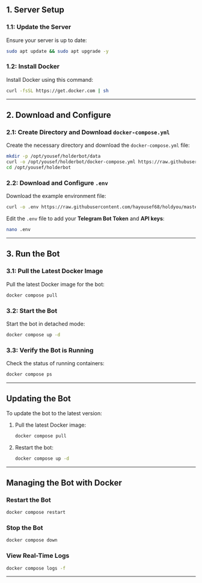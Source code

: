 ## 1. Server Setup

### 1.1: Update the Server

Ensure your server is up to date:

```bash
sudo apt update && sudo apt upgrade -y
```

### 1.2: Install Docker

Install Docker using this command:

```bash
curl -fsSL https://get.docker.com | sh
```

---

## 2. Download and Configure

### 2.1: Create Directory and Download `docker-compose.yml`

Create the necessary directory and download the `docker-compose.yml` file:

```bash
mkdir -p /opt/yousef/holderbot/data
curl -o /opt/yousef/holderbot/docker-compose.yml https://raw.githubusercontent.com/hayousef68/holdyou/master/docker-compose.yml
cd /opt/yousef/holderbot
```

### 2.2: Download and Configure `.env`

Download the example environment file:

```bash
curl -o .env https://raw.githubusercontent.com/hayousef68/holdyou/master/.env.example
```

Edit the `.env` file to add your **Telegram Bot Token** and **API keys**:

```bash
nano .env
```

---

## 3. Run the Bot

### 3.1: Pull the Latest Docker Image

Pull the latest Docker image for the bot:

```bash
docker compose pull
```

### 3.2: Start the Bot

Start the bot in detached mode:

```bash
docker compose up -d
```

### 3.3: Verify the Bot is Running

Check the status of running containers:

```bash
docker compose ps
```

---

## Updating the Bot

To update the bot to the latest version:

1. Pull the latest Docker image:

    ```bash
    docker compose pull
    ```

2. Restart the bot:

    ```bash
    docker compose up -d
    ```

---

## Managing the Bot with Docker

### Restart the Bot

```bash
docker compose restart
```

### Stop the Bot

```bash
docker compose down
```

### View Real-Time Logs

```bash
docker compose logs -f
```

---

